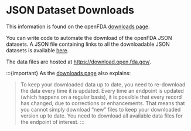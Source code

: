 # JSON Dataset Downloads

This information is found on the openFDA [downloads page](https://open.fda.gov/apis/downloads/).

You can write code to automate the download of the openFDA JSON datasets. A JSON file containing links to all the downloadable JSON datasets
is available [here](https://api.fda.gov/download.json).
 
The data files are hosted at <https://download.open.fda.gov/>.


:::{important}
As the [downloads page](https://open.fda.gov/apis/downloads/) also explains:

> To keep your downloaded data up to date, you need to re-download the data every time it is updated. Every time an endpoint is updated
(which happens on a regular basis), it is possible that every record has changed, due to corrections or enhancements. That means that you
cannot simply download “new” files to keep your downloaded version up to date. You need to download all available data files for the endpoint
of interest.
:::
